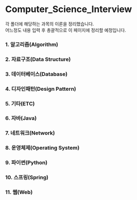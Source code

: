 # Computer_Science_Interview
각 폴더에 해당하는 과목의 이론을 정리했습니다.   
어느정도 내용 입력 후 총괄적으로 이 페이지에 정리할 예정입니다.

### 1. 알고리즘(Algorithm)
### 2. 자료구조(Data Structure)
### 3. 데이터베이스(Database)
### 4. 디자인패턴(Design Pattern)
### 5. 기타(ETC)
### 6. 자바(Java)
### 7. 네트워크(Network)
### 8. 운영체제(Operating System)
### 9. 파이썬(Python)
### 10. 스프링(Spring)
### 11. 웹(Web)
